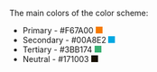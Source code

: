 The main colors of the color scheme:
- Primary - #F67A00 <div style="background-color:#F67A00;width:12px;height:12px;display:inline-block;"></div>
- Secondary - #00A8E2 <div style="background-color:#00A8E2;width:12px;height:12px;display:inline-block;"></div>
- Tertiary - #3BB174 <div style="background-color:#3BB174;width:12px;height:12px;display:inline-block;"></div>
- Neutral - #171003 <div style="background-color:#171003;width:12px;height:12px;display:inline-block;"></div>